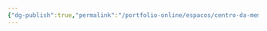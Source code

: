 ```yaml
---
{"dg-publish":true,"permalink":"/portfolio-online/espacos/centro-da-memoria-da-engenharia/","tags":["💼/📍"],"created":"2024-02-05T11:59:48.352-03:00","updated":"2024-02-05T11:37:45.127-03:00"}
---
```



